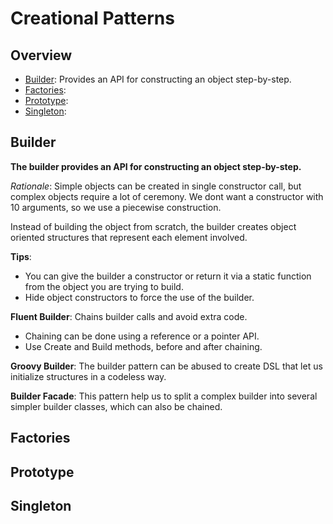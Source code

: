 # Creational Patterns

## Overview

- [Builder](#Builder): Provides an API for constructing an object step-by-step.
- [Factories](#Factories):
- [Prototype](#Prototype):
- [Singleton](#Singleton):


## Builder

**The builder provides an API for constructing an object step-by-step.**

*Rationale*: Simple objects can be created in single constructor call, but complex objects require a lot of ceremony. We dont want a constructor with 10 arguments, so we use a piecewise construction.

Instead of building the object from scratch, the builder creates object oriented structures that represent each element involved.

**Tips**:
- You can give the builder a constructor or return it via a static function from the object you are trying to build.
- Hide object constructors to force the use of the builder.

**Fluent Builder**: Chains builder calls and avoid extra code.
- Chaining can be done using a reference or a pointer API.
- Use Create and Build methods, before and after chaining.

**Groovy Builder**: The builder pattern can be abused to create DSL that let us initialize structures in a codeless way.

**Builder Facade**: This pattern help us to split a complex builder into several simpler builder classes, which can also be chained.

## Factories

## Prototype

## Singleton
